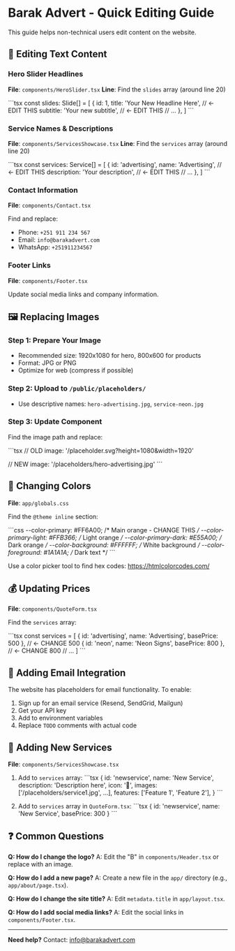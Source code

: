 # Barak Advert - Quick Editing Guide

This guide helps non-technical users edit content on the website.

## 📝 Editing Text Content

### Hero Slider Headlines
**File**: `components/HeroSlider.tsx`
**Line**: Find the `slides` array (around line 20)

\`\`\`tsx
const slides: Slide[] = [
  {
    id: 1,
    title: 'Your New Headline Here',  // ← EDIT THIS
    subtitle: 'Your new subtitle',     // ← EDIT THIS
    // ...
  },
]
\`\`\`

### Service Names & Descriptions
**File**: `components/ServicesShowcase.tsx`
**Line**: Find the `services` array (around line 20)

\`\`\`tsx
const services: Service[] = [
  {
    id: 'advertising',
    name: 'Advertising',              // ← EDIT THIS
    description: 'Your description',  // ← EDIT THIS
    // ...
  },
]
\`\`\`

### Contact Information
**File**: `components/Contact.tsx`

Find and replace:
- Phone: `+251 911 234 567`
- Email: `info@barakadvert.com`
- WhatsApp: `+251911234567`

### Footer Links
**File**: `components/Footer.tsx`

Update social media links and company information.

## 🖼️ Replacing Images

### Step 1: Prepare Your Image
- Recommended size: 1920x1080 for hero, 800x600 for products
- Format: JPG or PNG
- Optimize for web (compress if possible)

### Step 2: Upload to `/public/placeholders/`
- Use descriptive names: `hero-advertising.jpg`, `service-neon.jpg`

### Step 3: Update Component
Find the image path and replace:

\`\`\`tsx
// OLD
image: '/placeholder.svg?height=1080&width=1920'

// NEW
image: '/placeholders/hero-advertising.jpg'
\`\`\`

## 🎨 Changing Colors

**File**: `app/globals.css`

Find the `@theme inline` section:

\`\`\`css
--color-primary: #FF6A00;           /* Main orange - CHANGE THIS */
--color-primary-light: #FFB366;     /* Light orange */
--color-primary-dark: #E55A00;      /* Dark orange */
--color-background: #FFFFFF;        /* White background */
--color-foreground: #1A1A1A;        /* Dark text */
\`\`\`

Use a color picker tool to find hex codes: https://htmlcolorcodes.com/

## 💰 Updating Prices

**File**: `components/QuoteForm.tsx`

Find the `services` array:

\`\`\`tsx
const services = [
  { id: 'advertising', name: 'Advertising', basePrice: 500 },  // ← CHANGE 500
  { id: 'neon', name: 'Neon Signs', basePrice: 800 },          // ← CHANGE 800
  // ...
]
\`\`\`

## 📧 Adding Email Integration

The website has placeholders for email functionality. To enable:

1. Sign up for an email service (Resend, SendGrid, Mailgun)
2. Get your API key
3. Add to environment variables
4. Replace `TODO` comments with actual code

## 🔗 Adding New Services

**File**: `components/ServicesShowcase.tsx`

1. Add to `services` array:
\`\`\`tsx
{
  id: 'newservice',
  name: 'New Service',
  description: 'Description here',
  icon: '🎯',
  images: ['/placeholders/service1.jpg', ...],
  features: ['Feature 1', 'Feature 2'],
}
\`\`\`

2. Add to `services` array in `QuoteForm.tsx`:
\`\`\`tsx
{ id: 'newservice', name: 'New Service', basePrice: 300 }
\`\`\`

## ❓ Common Questions

**Q: How do I change the logo?**
A: Edit the "B" in `components/Header.tsx` or replace with an image.

**Q: How do I add a new page?**
A: Create a new file in the `app/` directory (e.g., `app/about/page.tsx`).

**Q: How do I change the site title?**
A: Edit `metadata.title` in `app/layout.tsx`.

**Q: How do I add social media links?**
A: Edit the social links in `components/Footer.tsx`.

---

**Need help?** Contact: info@barakadvert.com
